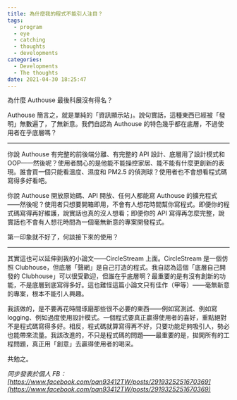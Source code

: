 ```yaml
---
title: 為什麼我的程式不能引人注目？
tags:
  - program
  - eye
  - catching
  - thoughts
  - developments
categories:
  - Developments
  - The thoughts
date: 2021-04-30 18:25:47
---
```


為什麼 Authouse 最後科展沒有得名？

Authouse 簡言之，就是單純的「資訊顯示站」。說句實話，這種東西已經被「發明」無數遍了，了無新意。我們自認為 Authouse 的特色幾乎都在底層，不過使用者在乎底層嗎？

<!-- more -->
---

你說 Authouse 有完整的前後端分離、有完整的 API 設計、底層用了設計模式和 OOP——然後呢？使用者關心的是他能不能操控家居、能不能有什麼更創新的表現。誰會買一個只能看溫度、濕度和 PM2.5 的偵測球？使用者也不會想看程式碼寫得多好看吧。

你說 Authouse 開放原始碼、API 開放、任何人都能寫 Authouse 的擴充程式——然後呢？使用者只想要開箱即用，不會有人想花時間幫你寫程式。即便你的程式碼寫得再好維護，說實話也真的沒人想看；即便你的 API 寫得再怎麼完整，說實話也不會有人想花時間為一個毫無新意的專案開發程式。

第一印象就不好了，何談接下來的使用？

---

其實這也可以延伸到我的小論文——CircleStream 上面。CircleStream 是一個仿照 Clubhouse，但底層「聲網」是自己打造的程式。我自認為這個「底層自己開發的 Clubhouse」可以很受歡迎，但誰在乎底層啊？最重要的是有沒有創新的功能，不是底層到底寫得多好。這也難怪這篇小論文只有佳作（甲等）——毫無新意的專案，根本不能引人興趣。

我該做的，是不要再花時間琢磨那些很不必要的東西——例如寫測試、例如寫 logging、例如過度使用設計模式。一個程式要真正贏得使用者的喜好，重點絕對不是程式碼寫得多好。相反，程式碼就算寫得再不好，只要功能足夠吸引人，勢必也能帶來流量。我該改進的，不只是程式碼的問題——最重要的是，拋開所有的工程問題，真正用「創意」去贏得使用者的喝采。

共勉之。

_同步發表於個人 FB：[https://www.facebook.com/pan93412TW/posts/2919325251670369](https://www.facebook.com/pan93412TW/posts/2919325251670369)_
